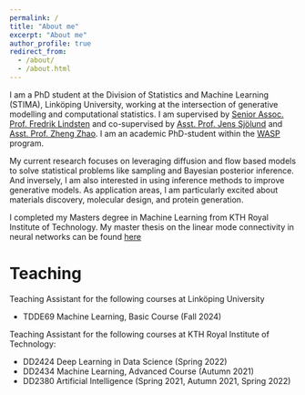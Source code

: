 ```yaml
---
permalink: /
title: "About me"
excerpt: "About me"
author_profile: true
redirect_from: 
  - /about/
  - /about.html
---
```


I am a PhD student at the Division of Statistics and Machine Learning (STIMA), Linköping University, working at the intersection of generative modelling and computational statistics.  I am supervised by [Senior Assoc. Prof. Fredrik Lindsten](https://liu.se/medarbetare/freli29) and co-supervised by [Asst. Prof. Jens Sjölund](https://jsjol.github.io/) and [Asst. Prof. Zheng Zhao](https://zz.zabemon.com/). I am an academic PhD-student within the [WASP](https://wasp-sweden.org/) program.

My current research focuses on leveraging diffusion and flow based models to solve statistical problems like sampling and Bayesian posterior inference. And inversely, I am also interested in using inference methods to improve generative models. As application areas, I am particularly excited about materials discovery, molecular design, and protein generation.

I completed my Masters degree in Machine Learning from KTH Royal Institute of Technology. My master thesis on the linear mode connectivity in neural networks can be found [here](https://www.diva-portal.org/smash/record.jsf?pid=diva2:1835931)

Teaching
======
Teaching Assistant for the following courses at Linköping University
  * TDDE69 Machine Learning, Basic Course (Fall 2024)

Teaching Assistant for the following courses at KTH Royal Institute of Technology:
  * DD2424 Deep Learning in Data Science (Spring 2022)
  * DD2434 Machine Learning, Advanced Course (Autumn 2021)
  * DD2380 Artificial Intelligence (Spring 2021, Autumn 2021, Spring 2022)
